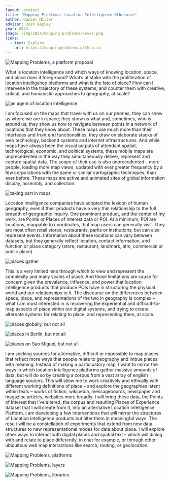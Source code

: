 ```yaml
---
layout: project
title: "Mapping Problems: Location Intelligence Otherwise"
author: Daniel Miller
advisor: Josh Begley
year: 2024
image: /img/2024/mapping-problems/cover.png
links:
  - text: Explore
    url: https://mappingproblems.github.io
---
```


![Mapping Problems, a platform proposal](/img/2024/mapping-problems/mapping_problems.png)

What is location intelligence and which ways of knowing location, space, and place does it
foreground? What’s at stake with the proliferation of location intelligence platforms and what is
the fate of place? How can I intervene in the trajectory of these systems, and counter them with
creative, critical, and humanistic approaches to geography, at scale?

![an agent of location intelligence](/img/2024/mapping-problems/video_1.png)

I am focused on the maps that travel with us on our phones; they can show us where we are in
space; they show us what and, sometimes, who is around us; they show us how to navigate
between points in a network of locations that they know about. These maps are much more than
their interfaces and front end functionalities, they draw on elaborate stacks of web technology,
backend systems and internet infrastructures. And while maps have always been the visual
outputs of attendant spatial, technological, economic, and political systems, these mobile maps
are unprecedented in the way they simultaneously deliver, represent and capture spatial data.
The scope of their use is also unprecedented – more people, loading more map views, updated
with ever greater frequency by a few corporations with the same or similar cartographic
techniques, than ever before. These maps are active and animated sites of global information
display, assembly, and collection.

![taking part in maps](/img/2024/mapping-problems/video_3.png)

Location intelligence companies have adopted the lexicon of human geography, even if their
products have a very thin relationship to the full breadth of geographic inquiry. One prominent
product, and the center of my work, are Points or Places of Interest data or POI. At a minimum,
POI are locations, mappable to coordinates, that map users can generally visit. They are most
often retail stores, restaurants, parks or institutions, but can also represent events. Information
about these locations can vary between datasets, but they generally reflect location, contact
information, and function or place category (store, restaurant, landmark, atm, commercial or
public place).

![places gather](/img/2024/mapping-problems/image_12.png)


This is a very limited lens through which to view and represent the complexity and many scales
of place. And those limitations are cause for concern given the prevalence, influence, and power
that location intelligence products that produce POIs have in structuring the physical world and
our relationships to it. The discourse on the differences between space, place, and
representations of the two in geography is complex – what I am most interested in is recovering
the experiential and difficult-to-map aspects of place within our digital systems, and trying to
create alternate systems for relating to place, and representing them, at scale.

![places globally, but not all](/img/2024/mapping-problems/site_places_1.png)

![places in Berlin, but not all](/img/2024/mapping-problems/site_places_2.png)

![places on Sao Miguel, but not all](/img/2024/mapping-problems/site_places_3.png)


I am seeking sources for alternative, difficult or impossible to map places that reflect more ways
that people relate to geography and imbue places with meaning. Instead of making a
participatory map, I want to mirror the ways in which location intelligence platforms gather
massive amounts of data, but will do so by creating a corpus from a vast array of english
language sources. This will allow me to work creatively and ethically with different working
definitions of place – and explore the geographies latent within texts – works of fiction,
wikipedia, messageboards, newspaper and magazine articles, websites more broadly. I will
bring these data, the Points of Interest that I’ve altered, the corpus and resulting Places of
Experience dataset that I will create from it, into an alternative Location Intelligence Platform.
I am developing a few interventions that will mirror the structures of Location Intelligence
products but alter them in meaningful ways. The result will be a constellation of experiments that
extend from new data structures to new representational modes for data about place. I will
explore other ways to interact with digital places and spatial text – which will dialog with and
relate to place differently, in chat for example, or through other ubiquitous web map interactions
like search, routing, or geolocation.

![Mapping Problems, platforms](/img/2024/mapping-problems/site_platforms.png)

![Mapping Problems, layers](/img/2024/mapping-problems/site_layers.png)

![Mapping Problems, libraries](/img/2024/mapping-problems/site_libraries.png)
